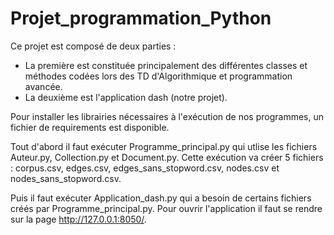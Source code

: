 # Projet_programmation_Python

Ce projet est composé de deux parties : 
- La première est constituée principalement des différentes classes et méthodes codées lors des TD d'Algorithmique et programmation avancée.
- La deuxième est l'application dash (notre projet).

Pour installer les librairies nécessaires à l'exécution de nos programmes, un fichier de requirements est disponible.

Tout d'abord il faut exécuter Programme_principal.py qui utlise les fichiers Auteur.py, Collection.py et Document.py.
Cette exécution va créer 5 fichiers : corpus.csv, edges.csv, edges_sans_stopword.csv, nodes.csv et nodes_sans_stopword.csv.

Puis il faut exécuter Application_dash.py qui a besoin de certains fichiers créés par Programme_principal.py. 
Pour ouvrir l'application il faut se rendre sur la page http://127.0.0.1:8050/.
